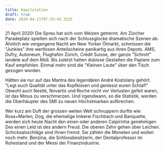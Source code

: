 ```yaml
---
title: Kapitulation
draft: true
date: 2020-04-21T07:35:43.322Z
---
```

21 April 2020! Die Spreu hat sich vom Weizen getrennt. Am Zürcher Paradeplatz spielten sich nach der Schlussglocke dramatische Szenen ab. Àhnlich wie vergangene Nacht am New Yorker Ölmarkt, schmissen die "Junkies" ihre wertlosen Anteilscheine panikartig aus ihren Depots. AMS, Dufry, Autoneum, Flughafen Zürich,  Crédit Suisse, der ganze "Schrott" landete auf dem Müll. Bis zuletzt hatten dubiose Gestalten die Papiere zum Kauf empfohlen. Einmal mehr sind die "Kleinen Leute" über den Tisch gezogen worden.

Hätten sie nur auf das Mantra des legendären André Kostolany gehört. "Legt euch Qualität unter das Kopfkissen und geniesst euren Schlaf!" Obwohl auch Nestlé, Novartis und Roche nicht vor Verlusten gefeit waren, ist das Minus zu verschmerzen. Und irgendwann, so die Statistik, werden die Oberhäupter des SMI zu neuen Höchstmarken aufbrechen.

Wer kurz am Duft der grossen weiten Welt schnuppern durfte wie Rosa+Marlen, Dog, die ehemalige Imkerei Fischbach und Banquette, werden sich heute Nacht den einen oder anderen Caipirinha genehmigen Des einen Leid ist des andern Freud. Die oberen Zehn gehen über Leichen. Schicksalsschläge sind ihnen fremd. Sie zählen die Moneten und wollen noch mehr. Benzina, die Schlossbesitzerin, der Dentalprofessor im Ruhestand und der Messi der Finanzindustrie.